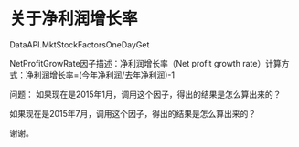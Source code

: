 # 关于净利润增长率

DataAPI.MktStockFactorsOneDayGet

NetProfitGrowRate因子描述：净利润增长率（Net profit growth rate）计算方式：净利润增长率=(今年净利润/去年净利润)-1

问题：
如果现在是2015年1月，调用这个因子，得出的结果是怎么算出来的？

如果现在是2015年7月，调用这个因子，得出的结果是怎么算出来的？

谢谢。